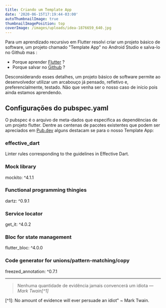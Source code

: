 ```yaml
---
title: Criando um Template App
date: '2020-06-15T17:19:44-03:00'
autoThumbnailImage: true
thumbnailImagePosition: top
coverImage: /images/uploads/idea-1876659_640.jpg
---
```

Para um aprendizado recursivo em Flutter resolvi criar um projeto básico de software, um projeto chamado "Template App" no Android Studio e salva-lo no Github mas :

* Porque aprender [Flutter](https://medium.com/toshiossada/por-que-flutter-8f17cc2bb02e) ?
* Porque salvar no [Github](http://blog.virtuacreative.com.br/introducao-ao-github.html) ?

Desconsiderando esses detalhes, um projeto básico de software permite ao desenvolvedor utilizar um arcabouço já pensado, refletivo e, preferencialmente, testado. Não que venha ser o nosso caso de início pois ainda estamos aprendendo. 

<!--more-->

## Configurações do pubspec.yaml

O pubspec é o arquivo de meta-dados que especifica as dependências de um projeto flutter. Dentre as centenas de pacotes existentes que podem ser apreciados em [Pub.dev](https://pub.dev/) alguns destacam se para o nosso Template App:

### effective_dart

 Linter rules corresponding to the guidelines in Effective Dart.

### Mock library

  mockito: ^4.1.1

### Functional programming thingies

  dartz: ^0.9.1

### Service locator

  get_it: ^4.0.2

### Bloc for state management

  flutter_bloc: ^4.0.0

### Code generator for unions/pattern-matching/copy

  freezed_annotation: ^0.7.1

***

> Nenhuma quantidade de evidência jamais convencerá um idiota
> — <cite>Mark Twain\[^1]</cite>

\[^1]: No amount of evidence will ever persuade an idiot" ~ Mark Twain.
